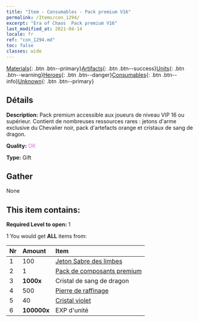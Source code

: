 ```yaml
---
title: "Item - Consumables - Pack premium V16"
permalink: /Items/con_1294/
excerpt: "Era of Chaos  Pack premium V16"
last_modified_at: 2021-04-14
locale: fr
ref: "con_1294.md"
toc: false
classes: wide
---
```

 [Materials](/fr/Items/){: .btn .btn--primary}[Artifacts](/fr/Items/Artifacts/){: .btn .btn--success}[Units](/fr/Items/Units/){: .btn .btn--warning}[Heroes](/fr/Items/Heroes/){: .btn .btn--danger}[Consumables](/fr/Items/Consumables/){: .btn .btn--info}[Unknown](/fr/Items/Unknown/){: .btn .btn--primary}

## Détails
 **Description:** Pack premium accessible aux joueurs de niveau VIP 16 ou supérieur. Contient de nombreuses ressources rares : jetons d'arme exclusive du Chevalier noir, pack d'artefacts orange et cristaux de sang de dragon.

 **Quality:** <span style="color: #DA70D6">OK</span>

 **Type:** Gift

## Gather

  None

## This item contains:

 **Required Level to open:** 1

 1 You would get **ALL** items  from:

  | Nr | Amount |     Item    |
  |:---|:-------|:------------|
  | 1 | 100 | [Jeton Sabre des limbes](/fr/Items/con_979/) | 
  | 2 | 1 | [Pack de composants premium](/fr/Items/con_1363/) | 
  | 3 |  **1000x** | Cristal de sang de dragon |  | 
  | 4 | 500 | [Pierre de raffinage](/fr/Items/con_814/) | 
  | 5 | 40 | [Cristal violet](/fr/Items/con_720/) | 
  | 6 |  **100000x** | EXP d'unité |  | 
